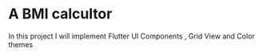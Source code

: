 # A BMI calcultor 

In this project I will implement Flutter UI Components , Grid View and Color themes 
